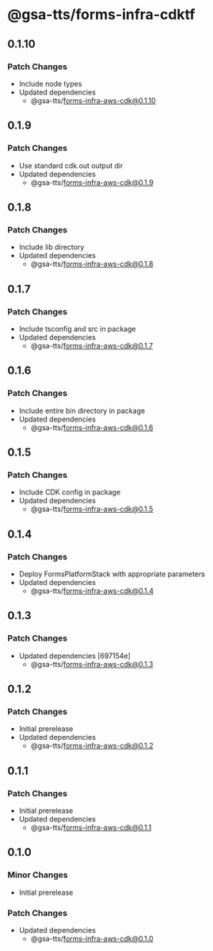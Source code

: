 # @gsa-tts/forms-infra-cdktf

## 0.1.10

### Patch Changes

- Include node types
- Updated dependencies
  - @gsa-tts/forms-infra-aws-cdk@0.1.10

## 0.1.9

### Patch Changes

- Use standard cdk.out output dir
- Updated dependencies
  - @gsa-tts/forms-infra-aws-cdk@0.1.9

## 0.1.8

### Patch Changes

- Include lib directory
- Updated dependencies
  - @gsa-tts/forms-infra-aws-cdk@0.1.8

## 0.1.7

### Patch Changes

- Include tsconfig and src in package
- Updated dependencies
  - @gsa-tts/forms-infra-aws-cdk@0.1.7

## 0.1.6

### Patch Changes

- Include entire bin directory in package
- Updated dependencies
  - @gsa-tts/forms-infra-aws-cdk@0.1.6

## 0.1.5

### Patch Changes

- Include CDK config in package
- Updated dependencies
  - @gsa-tts/forms-infra-aws-cdk@0.1.5

## 0.1.4

### Patch Changes

- Deploy FormsPlatformStack with appropriate parameters
- Updated dependencies
  - @gsa-tts/forms-infra-aws-cdk@0.1.4

## 0.1.3

### Patch Changes

- Updated dependencies [697154e]
  - @gsa-tts/forms-infra-aws-cdk@0.1.3

## 0.1.2

### Patch Changes

- Initial prerelease
- Updated dependencies
  - @gsa-tts/forms-infra-aws-cdk@0.1.2

## 0.1.1

### Patch Changes

- Initial prerelease
- Updated dependencies
  - @gsa-tts/forms-infra-aws-cdk@0.1.1

## 0.1.0

### Minor Changes

- Initial prerelease

### Patch Changes

- Updated dependencies
  - @gsa-tts/forms-infra-aws-cdk@0.1.0
